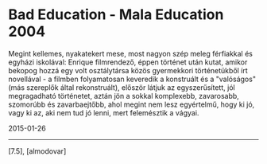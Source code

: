 # Bad Education - Mala Education 2004

Megint kellemes, nyakatekert mese, most nagyon szép meleg férfiakkal és egyházi iskolával: Enrique filmrendező, éppen történet után kutat, amikor bekopog hozzá egy volt osztálytársa közös gyermekkori történetükből írt novellával - a filmben folyamatosan keveredik a konstruált és a "valóságos" (más szereplők által rekonstruált), először látjuk az egyszerűsített, jól megragadható történetet, aztán jön a sokkal komplexebb, zavarosabb, szomorúbb és zavarbaejtőbb, ahol megint nem lesz egyértelmű, hogy ki jó, vagy ki az, aki nem tud jó lenni, mert felemésztik a vágyai.

2015-01-26 

----

[7.5], [almodovar]
